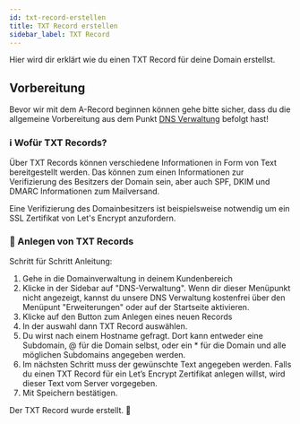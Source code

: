 ```yaml
---
id: txt-record-erstellen
title: TXT Record erstellen
sidebar_label: TXT Record
---
```

Hier wird dir erklärt wie du einen TXT Record für deine Domain erstellst.

## Vorbereitung
Bevor wir mit dem A-Record beginnen können gehe bitte sicher, dass du die allgemeine Vorbereitung aus dem Punkt [DNS Verwaltung](dns-allgemein.md) befolgt hast!

### ℹ Wofür TXT Records?
Über TXT Records können verschiedene Informationen in Form von Text bereitgestellt werden.
Das können zum einen Informationen zur Verifizierung des Besitzers der Domain sein, aber auch SPF, DKIM und DMARC Informationen zum Mailversand.

Eine Verifizierung des Domainbesitzers ist beispielsweise notwendig um ein SSL Zertifikat von Let's Encrypt anzufordern.


### 🚀 Anlegen von TXT Records
Schritt für Schritt Anleitung:
1. Gehe in die Domainverwaltung in deinem Kundenbereich
2. Klicke in der Sidebar auf "DNS-Verwaltung". Wenn dir dieser Menüpunkt nicht angezeigt, kannst du unsere DNS Verwaltung kostenfrei über den Menüpunt "Erweiterungen" oder auf der Startseite aktivieren.
3. Klicke auf den Button zum Anlegen eines neuen Records
4. In der auswahl dann TXT Record auswählen.
5. Du wirst nach einem Hostname gefragt. Dort kann entweder eine Subdomain, @ für die Domain selbst, oder ein * für die Domain und alle möglichen Subdomains angegeben werden. 
6. Im nächsten Schritt muss der gewünschte Text angegeben werden. Falls du einen TXT Record für ein Let’s Encrypt Zertifikat anlegen willst, wird dieser Text vom Server vorgegeben.
7. Mit Speichern bestätigen.

Der TXT Record wurde erstellt. 🎉 